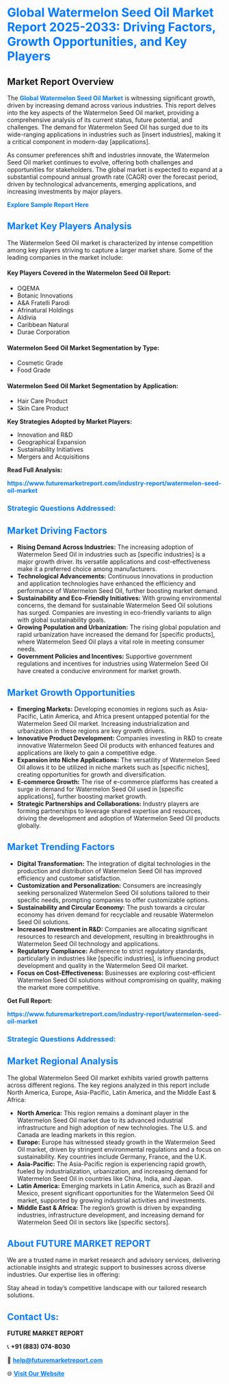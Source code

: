 <h1 style="color: #007BFF;">Global Watermelon Seed Oil Market Report 2025-2033: Driving Factors, Growth Opportunities, and Key Players</h1>

<section id="overview">
<h2>Market Report Overview</h2>
<p>The <a href="https://www.futuremarketreport.com/industry-report/watermelon-seed-oil-market" style="color: #007BFF; text-decoration: none;"><strong>Global Watermelon Seed Oil Market</strong></a> is witnessing significant growth, driven by increasing demand across various industries. This report delves into the key aspects of the Watermelon Seed Oil market, providing a comprehensive analysis of its current status, future potential, and challenges. The demand for Watermelon Seed Oil has surged due to its wide-ranging applications in industries such as [insert industries], making it a critical component in modern-day [applications].</p>
<p>As consumer preferences shift and industries innovate, the Watermelon Seed Oil market continues to evolve, offering both challenges and opportunities for stakeholders. The global market is expected to expand at a substantial compound annual growth rate (CAGR) over the forecast period, driven by technological advancements, emerging applications, and increasing investments by major players.</p>
</section>

<section id="overview">
<p><a href="https://www.futuremarketreport.com/request-sample/reportId=43232" style="color: #007BFF; text-decoration: none;"><strong>Explore Sample Report Here</strong></a></p>
</section>

<section id="key-players">
<h2 style="color: #007BFF;">Market Key Players Analysis</h2>
<p>The Watermelon Seed Oil market is characterized by intense competition among key players striving to capture a larger market share. Some of the leading companies in the market include:</p>
<h4>Key Players Covered in the Watermelon Seed Oil Report:</h4>
<ul><li>OQEMA</li><li>Botanic Innovations</li><li>A&amp;A Fratelli Parodi</li><li>Afrinatural Holdings</li><li>Aldivia</li><li>Caribbean Natural</li><li>Durae Corporation</li></ul>
<h4>Watermelon Seed Oil Market Segmentation by Type:</h4>
<ul><li>Cosmetic Grade</li><li>Food Grade</li></ul>

<h4>Watermelon Seed Oil Market Segmentation by Application:</h4>
<ul><li>Hair Care Product</li><li>Skin Care Product</li></ul>
<p><strong>Key Strategies Adopted by Market Players:</strong></p>
<ul>
<li>Innovation and R&D</li>
<li>Geographical Expansion</li>
<li>Sustainability Initiatives</li>
<li>Mergers and Acquisitions</li>
</ul>
</section>

<section>
<p><strong>Read Full Analysis: </strong></p><a href="https://www.futuremarketreport.com/industry-report/watermelon-seed-oil-market" style="color: #007BFF; text-decoration: none;"><strong>https://www.futuremarketreport.com/industry-report/watermelon-seed-oil-market</strong></a>
<h3 style="color: #007BFF;">Strategic Questions Addressed:</h3>
</section>

<section id="driving-factors">
<h2 style="color: #007BFF;">Market Driving Factors</h2>
<ul>
<li><strong>Rising Demand Across Industries:</strong> The increasing adoption of Watermelon Seed Oil in industries such as [specific industries] is a major growth driver. Its versatile applications and cost-effectiveness make it a preferred choice among manufacturers.</li>
<li><strong>Technological Advancements:</strong> Continuous innovations in production and application technologies have enhanced the efficiency and performance of Watermelon Seed Oil, further boosting market demand.</li>
<li><strong>Sustainability and Eco-Friendly Initiatives:</strong> With growing environmental concerns, the demand for sustainable Watermelon Seed Oil solutions has surged. Companies are investing in eco-friendly variants to align with global sustainability goals.</li>
<li><strong>Growing Population and Urbanization:</strong> The rising global population and rapid urbanization have increased the demand for [specific products], where Watermelon Seed Oil plays a vital role in meeting consumer needs.</li>
<li><strong>Government Policies and Incentives:</strong> Supportive government regulations and incentives for industries using Watermelon Seed Oil have created a conducive environment for market growth.</li>
</ul>
</section>

<section id="growth-opportunities">
<h2 style="color: #007BFF;">Market Growth Opportunities</h2>
<ul>
<li><strong>Emerging Markets:</strong> Developing economies in regions such as Asia-Pacific, Latin America, and Africa present untapped potential for the Watermelon Seed Oil market. Increasing industrialization and urbanization in these regions are key growth drivers.</li>
<li><strong>Innovative Product Development:</strong> Companies investing in R&D to create innovative Watermelon Seed Oil products with enhanced features and applications are likely to gain a competitive edge.</li>
<li><strong>Expansion into Niche Applications:</strong> The versatility of Watermelon Seed Oil allows it to be utilized in niche markets such as [specific niches], creating opportunities for growth and diversification.</li>
<li><strong>E-commerce Growth:</strong> The rise of e-commerce platforms has created a surge in demand for Watermelon Seed Oil used in [specific applications], further boosting market growth.</li>
<li><strong>Strategic Partnerships and Collaborations:</strong> Industry players are forming partnerships to leverage shared expertise and resources, driving the development and adoption of Watermelon Seed Oil products globally.</li>
</ul>
</section>

<section id="trending-factors">
<h2 style="color: #007BFF;">Market Trending Factors</h2>
<ul>
<li><strong>Digital Transformation:</strong> The integration of digital technologies in the production and distribution of Watermelon Seed Oil has improved efficiency and customer satisfaction.</li>
<li><strong>Customization and Personalization:</strong> Consumers are increasingly seeking personalized Watermelon Seed Oil solutions tailored to their specific needs, prompting companies to offer customizable options.</li>
<li><strong>Sustainability and Circular Economy:</strong> The push towards a circular economy has driven demand for recyclable and reusable Watermelon Seed Oil solutions.</li>
<li><strong>Increased Investment in R&D:</strong> Companies are allocating significant resources to research and development, resulting in breakthroughs in Watermelon Seed Oil technology and applications.</li>
<li><strong>Regulatory Compliance:</strong> Adherence to strict regulatory standards, particularly in industries like [specific industries], is influencing product development and quality in the Watermelon Seed Oil market.</li>
<li><strong>Focus on Cost-Effectiveness:</strong> Businesses are exploring cost-efficient Watermelon Seed Oil solutions without compromising on quality, making the market more competitive.</li>
</ul>
</section>

<section>
<p><strong>Get Full Report: </strong></p><a href="https://www.futuremarketreport.com/industry-report/watermelon-seed-oil-market" style="color: #007BFF; text-decoration: none;"><strong>https://www.futuremarketreport.com/industry-report/watermelon-seed-oil-market</strong></a>
<h3 style="color: #007BFF;">Strategic Questions Addressed:</h3>
</section>


<section id="regional-analysis">
<h2 style="color: #007BFF;">Market Regional Analysis</h2>
<p>The global Watermelon Seed Oil market exhibits varied growth patterns across different regions. The key regions analyzed in this report include North America, Europe, Asia-Pacific, Latin America, and the Middle East & Africa:</p>
<ul>
<li><strong>North America:</strong> This region remains a dominant player in the Watermelon Seed Oil market due to its advanced industrial infrastructure and high adoption of new technologies. The U.S. and Canada are leading markets in this region.</li>
<li><strong>Europe:</strong> Europe has witnessed steady growth in the Watermelon Seed Oil market, driven by stringent environmental regulations and a focus on sustainability. Key countries include Germany, France, and the U.K.</li>
<li><strong>Asia-Pacific:</strong> The Asia-Pacific region is experiencing rapid growth, fueled by industrialization, urbanization, and increasing demand for Watermelon Seed Oil in countries like China, India, and Japan.</li>
<li><strong>Latin America:</strong> Emerging markets in Latin America, such as Brazil and Mexico, present significant opportunities for the Watermelon Seed Oil market, supported by growing industrial activities and investments.</li>
<li><strong>Middle East & Africa:</strong> The region’s growth is driven by expanding industries, infrastructure development, and increasing demand for Watermelon Seed Oil in sectors like [specific sectors].</li>
</ul>
</section>

<footer>
<h2 style="color: #007BFF;">About FUTURE MARKET REPORT</h2>
<p>We are a trusted name in market research and advisory services, delivering actionable insights and strategic support to businesses across diverse industries. Our expertise lies in offering:</p>

<p>Stay ahead in today’s competitive landscape with our tailored research solutions.</p>

<h2 style="color: #007BFF;">Contact Us:</h2>
<p><strong>FUTURE MARKET REPORT</strong></p>
<p>📞 <strong>+91 (883) 074-8030</strong></p>
<p>📧 <strong><a href="mailto:help@futuremarketreport.com" style="color: #007BFF;">help@futuremarketreport.com</a></strong></p>
<p>🌐 <strong><a href="https://www.futuremarketreport.com/" style="color: #007BFF;">Visit Our Website</a></strong></p>
</footer>